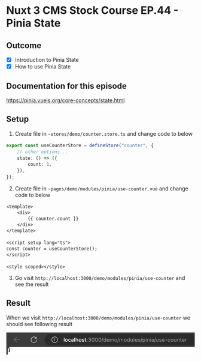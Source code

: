 # Nuxt 3 CMS Stock Course EP.44 - Pinia State

## Outcome

-   [x] Introduction to Pinia State
-   [x] How to use Pinia State

## Documentation for this episode

https://pinia.vuejs.org/core-concepts/state.html

## Setup

1. Create file in `~stores/demo/counter.store.ts` and change code to below

```ts
export const useCounterStore = defineStore("counter", {
    // other options...
    state: () => ({
        count: 1,
    }),
});
```

2. Create file in `~pages/demo/modules/pinia/use-counter.vue` and change code to below

```vue
<template>
    <div>
        {{ counter.count }}
    </div>
</template>

<script setup lang="ts">
const counter = useCounterStore();
</script>

<style scoped></style>
```

3. Go visit `http://localhost:3000/demo/modules/pinia/use-counter` and see the result

## Result

When we visit `http://localhost:3000/demo/modules/pinia/use-counter` we should see following result

![Result](../images/ep44/result1.png)
